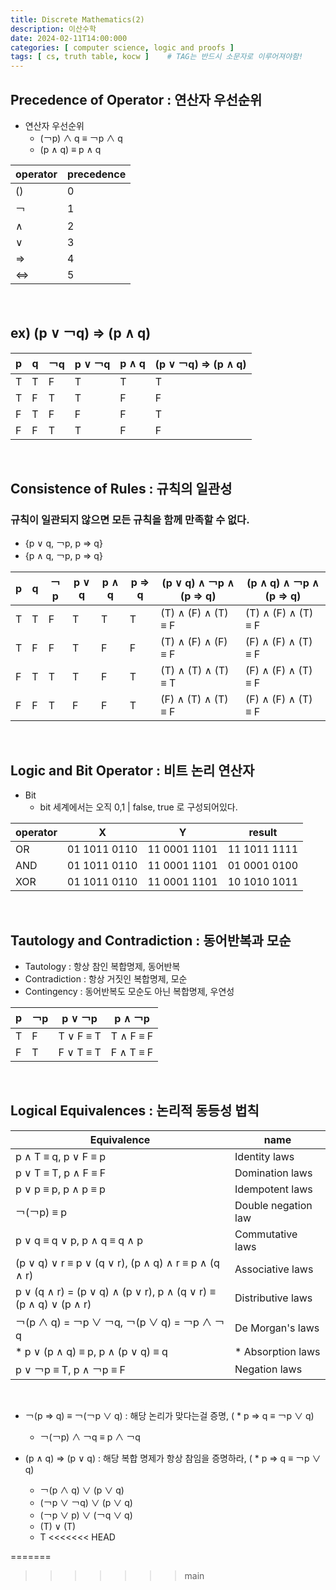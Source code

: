 ```yaml
---
title: Discrete Mathematics(2)
description: 이산수학
date: 2024-02-11T14:00:000
categories: [ computer science, logic and proofs ]
tags: [ cs, truth table, kocw ]    # TAG는 반드시 소문자로 이루어져야함!
---
```


<h2> Precedence of Operator : 연산자 우선순위 </h2>

- 연산자 우선순위
  - (￢p) ∧ q ≡ ￢p ∧ q
  - (p ∧ q) ≡ p ∧ q

| operator | precedence |
|----------|------------|
| ()       | 0          |
| ￢        | 1          |
| ∧        | 2          |
| ∨        | 3          |
| ⇒        | 4          |
| ⇔        | 5          |

<br>

<h2> ex) (p ∨ ￢q) ⇒ (p ∧ q) </h2>

| p | q | ￢q | p ∨ ￢q | p ∧ q | (p ∨ ￢q) ⇒ (p ∧ q) |
|---|---|----|--------|-------|--------------------|
| T | T | F  | T      | T     | T                  |
| T | F | T  | T      | F     | F                  |
| F | T | F  | F      | F     | T                  |
| F | F | T  | T      | F     | F                  |

<br>

<h2> Consistence of Rules : 규칙의 일관성 </h2>
<h3> 규칙이 일관되지 않으면 모든 규칙을 함께 만족할 수 없다. </h3>

- {p ∨ q, ￢p, p ⇒ q}
- {p ∧ q, ￢p, p ⇒ q}

| p | q | ￢p | p ∨ q | p ∧ q | p ⇒ q | (p ∨ q) ∧ ￢p ∧ (p ⇒ q) | (p ∧ q) ∧ ￢p ∧ (p ⇒ q) |
|---|---|----|-------|-------|-------|------------------------|------------------------|
| T | T | F  | T     | T     | T     | (T) ∧ (F) ∧ (T) ≡ F    | (T) ∧ (F) ∧ (T) ≡ F    |
| T | F | F  | T     | F     | F     | (T) ∧ (F) ∧ (F) ≡ F    | (F) ∧ (F) ∧ (T) ≡ F    |
| F | T | T  | T     | F     | T     | (T) ∧ (T) ∧ (T) ≡ T    | (F) ∧ (F) ∧ (T) ≡ F    |
| F | F | T  | F     | F     | T     | (F) ∧ (T) ∧ (T) ≡ F    | (F) ∧ (F) ∧ (T) ≡ F    |

<br>

<h2> Logic and Bit Operator : 비트 논리 연산자</h2>

- Bit
  - bit 세계에서는 오직 0,1 | false, true 로 구성되어있다.

| operator | X            | Y            | result       |
|----------|--------------|--------------|--------------|
| OR       | 01 1011 0110 | 11 0001 1101 | 11 1011 1111 |
| AND      | 01 1011 0110 | 11 0001 1101 | 01 0001 0100 |
| XOR      | 01 1011 0110 | 11 0001 1101 | 10 1010 1011 |

<br>

<h2> Tautology and Contradiction : 동어반복과 모순 </h2>

- Tautology : 항상 참인 복합명제, 동어반복
- Contradiction : 항상 거짓인 복합명제, 모순
- Contingency : 동어반복도 모순도 아닌 복합명제, 우연성

| p | ￢p | p ∨ ￢p    | p ∧ ￢p    |
|---|----|-----------|-----------|
| T | F  | T ∨ F ≡ T | T ∧ F ≡ F |
| F | T  | F ∨ T ≡ T | F ∧ T ≡ F |

<br>

<h2> Logical Equivalences : 논리적 동등성 법칙 </h2>

| Equivalence                                                      | name                |
|------------------------------------------------------------------|---------------------|
| p ∧ T ≡ q, p ∨ F ≡ p                                             | Identity laws       |
| p ∨ T ≡ T, p ∧ F ≡ F                                             | Domination laws     |
| p ∨ p ≡ p, p ∧ p ≡ p                                             | Idempotent laws     |
| ￢(￢p) ≡ p                                                        | Double negation law |
| p ∨ q ≡ q ∨ p, p ∧ q ≡ q ∧ p                                     | Commutative laws    |
| (p ∨ q) ∨ r ≡ p ∨ (q ∨ r), (p ∧ q) ∧ r ≡ p ∧ (q ∧ r)             | Associative laws    |
| p ∨ (q ∧ r) = (p ∨ q) ∧ (p ∨ r), p ∧ (q ∨ r) ≡ (p ∧ q) ∨ (p ∧ r) | Distributive laws   |
| ￢(p ∧ q) = ￢p ∨ ￢q, ￢(p ∨ q) = ￢p ∧ ￢q                           | De Morgan's laws    |
| * p ∨ (p ∧ q) ≡ p, p ∧ (p ∨ q) ≡ q                               | * Absorption laws   |
| p ∨ ￢p ≡ T, p ∧ ￢p ≡ F                                           | Negation laws       |

<br>

- ￢(p ⇒ q) ≡ ￢(￢p ∨ q) : 해당 논리가 맞다는걸 증명, ( * p ⇒ q ≡ ￢p ∨ q)
  - ￢(￢p) ∧ ￢q ≡ p ∧ ￢q

- (p ∧ q) ⇒ (p ∨ q) : 해당 복합 명제가 항상 참임을 증명하라, ( * p ⇒ q ≡ ￢p ∨ q)
  - ￢(p ∧ q) ∨ (p ∨ q)
  - (￢p ∨ ￢q) ∨ (p ∨ q)
  - (￢p ∨ p) ∨ (￢q ∨ q)
  - (T) ∨ (T)
  - T
<<<<<<< HEAD

=======
>>>>>>> main
